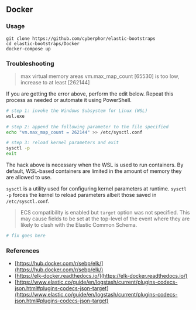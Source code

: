 ## Docker

### Usage
```
git clone https://github.com/cyberphor/elastic-bootstraps
cd elastic-bootstraps/Docker
docker-compose up
```

### Troubleshooting
> max virtual memory areas vm.max_map_count [65530] is too low, increase to at least [262144]

If you are getting the error above, perform the edit below. Repeat this process as needed or automate it using PowerShell.
```bash
# step 1: invoke the Windows Subsystem for Linux (WSL)
wsl.exe 

# step 2: append the following parameter to the file specified
echo "vm.max_map_count = 262144" >> /etc/sysctl.conf

# step 3: reload kernel parameters and exit
sysctl -p
exit
```

The hack above is necessary when the WSL is used to run containers. By default, WSL-based containers are limited in the amount of memory they are allowed to use.  

`sysctl` is a utility used for configuring kernel parameters at runtime. 
`sysctl -p` forces the kernel to reload parameters albeit those saved in `/etc/sysctl.conf`.

>  ECS compatibility is enabled but `target` option was not specified. This may cause fields to be set at the top-level of the event where they are likely to clash with the Elastic Common Schema. 

```bash
# fix goes here
```

### References
* [https://hub.docker.com/r/sebp/elk/](https://hub.docker.com/r/sebp/elk/)
* [https://elk-docker.readthedocs.io/](https://elk-docker.readthedocs.io/)
* [https://www.elastic.co/guide/en/logstash/current/plugins-codecs-json.html#plugins-codecs-json-target](https://www.elastic.co/guide/en/logstash/current/plugins-codecs-json.html#plugins-codecs-json-target)
